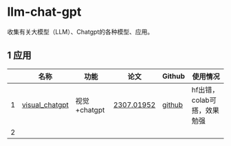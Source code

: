 # llm-chat-gpt

 收集有关大模型（LLM）、Chatgpt的各种模型、应用。



## 1 应用

|      | 名称                                                         | 功能         | 论文                                           | Github                                            | 使用情况                    |
| ---- | ------------------------------------------------------------ | ------------ | ---------------------------------------------- | ------------------------------------------------- | --------------------------- |
| 1    | [visual_chatgpt](https://huggingface.co/spaces/microsoft/visual_chatgpt) | 视觉+chatgpt | [2307.01952](https://arxiv.org/abs/2307.01952) | [github](https://github.com/microsoft/TaskMatrix) | hf出错，colab可搭，效果勉强 |
| 2    |                                                              |              |                                                |                                                   |                             |

